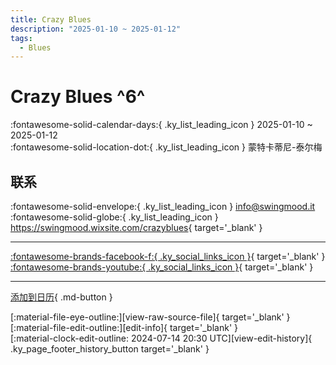 ```yaml
---
title: Crazy Blues
description: "2025-01-10 ~ 2025-01-12"
tags:
  - Blues
---
```


# Crazy Blues ^6^

:fontawesome-solid-calendar-days:{ .ky_list_leading_icon } 2025-01-10 ~ 2025-01-12  
:fontawesome-solid-location-dot:{ .ky_list_leading_icon } 蒙特卡蒂尼-泰尔梅  

## 联系

:fontawesome-solid-envelope:{ .ky_list_leading_icon } <info@swingmood.it>  
:fontawesome-solid-globe:{ .ky_list_leading_icon } <https://swingmood.wixsite.com/crazyblues>{ target='_blank' }  

---

 [:fontawesome-brands-facebook-f:{ .ky_social_links_icon }](https://www.facebook.com/crazybluesfestival){ target='_blank' } [:fontawesome-brands-youtube:{ .ky_social_links_icon }](https://youtube.com/@crazybluesfestival){ target='_blank' }

---

[添加到日历](https://swing.news/ics/zh-Hans/2025/it/crazy-blues-2025.ics){ .md-button }

<div class="ky_page_footer" markdown>
<div class="ky_page_footer_trailing" markdown="span">
[:material-file-eye-outline:][view-raw-source-file]{ target='_blank' }
[:material-file-edit-outline:][edit-info]{ target='_blank' }
</div>
<div class="ky_page_footer_leading" markdown="span">
[:material-clock-edit-outline: 2024-07-14 20:30 UTC][view-edit-history]{ .ky_page_footer_history_button target='_blank' }
</div>
</div>

[view-raw-source-file]: https://github.com/swingdance/events/blob/main/2025/it/crazy-blues-2025.json "查看原始源文件"
[edit-info]: https://github.com/swingdance/events/issues/new?assignees=&labels=update+event&projects=&template=03-update_entity.yml&title=%5B2025%2Fit%5D%20Crazy%20Blues&region=it&year=2025&id=crazy-blues-2025&name=Crazy%20Blues&org_id= "编辑信息"

[view-edit-history]: https://github.com/swingdance/events/commits/main/2025/it/crazy-blues-2025.json "查看编辑历史"
